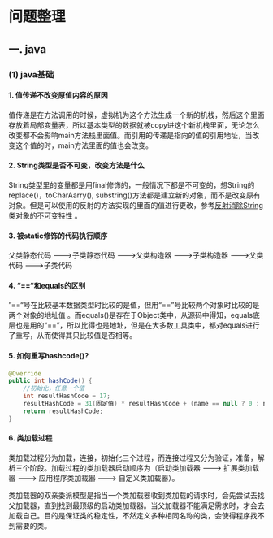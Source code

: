 # 问题整理

## 一. java

### (1) java基础

#### 1. 值传递不改变原值内容的原因

值传递是在方法调用的时候，虚拟机为这个方法生成一个新的机栈，然后这个里面存放着局部变量表，所以基本类型的数据就被copy进这个新机栈里面，无论怎么改变都不会影响main方法栈里面值。而引用的传递是指向的值的引用地址，当改变这个值的时，main方法里面的值也会改变。

#### 2. String类型是否不可变，改变方法是什么

String类型里的变量都是用final修饰的，一般情况下都是不可变的，想String的replace()，toCharAarry(), substring()方法都是建立新的对象，而不是改变原有对象。但是可以使用的反射的方法实现的里面的值进行更改，参考[反射消除String类对象的不可变特性 ](https://www.cnblogs.com/xzwblog/p/7193912.html )。

#### 3. 被static修饰的代码执行顺序 

父类静态代码 --->子类静态代码 --->父类构造器 --->子类构造器 --->父类代码 --->子类代码

#### 4. “==“和equals的区别 

”==“号在比较基本数据类型时比较的是值，但用“==”号比较两个对象时比较的是两个对象的地址值 。而equals()是存在于Object类中，从源码中得知，equals底层也是用的“==”，所以比得也是地址，但是在大多数工具类中，都对equals进行了重写，从而使得其只比较值是否相等。

#### 5. 如何重写hashcode()? 

```java
@Override
public int hashCode() {
    //初始化，任意一个值
    int resultHashCode = 17;
    resultHashCode = 31(固定值) * resultHashCode + (name == null ? 0 : name.hashCode());
    return resultHashCode;
}
```

#### 6. 类加载过程 

类加载过程分为加载，连接，初始化三个过程，而连接过程又分为验证，准备，解析三个阶段。加载过程的类加载器启动顺序为（启动类加载器 ---> 扩展类加载器 ---> 应用程序类加载器 ---> 自定义类加载器）。

类加载器的双亲委派模型是指当一个类加载器收到类加载的请求时，会先尝试去找父加载器，直到找到最顶级的启动类加载器。当父加载器不能满足需求时，才会去加载自己。目的是保证类的稳定性，不然定义多种相同名称的类，会使得程序找不到需要的类。
